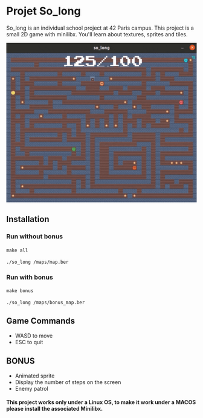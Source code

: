 # Projet So_long

So_long is an individual school project at 42 Paris campus. This project is a small 2D game with minilibx. You'll learn about textures, sprites and tiles.

<p align="center">
  <img src="assets/so_long_gif.gif" alt="so_long_gif gif" width="600" />
</p>

## Installation

### Run without bonus

``make all
``

``./so_long /maps/map.ber
``

### Run with bonus

``make bonus
``

``./so_long /maps/bonus_map.ber
``

## Game Commands

* WASD to move
* ESC to quit

## BONUS

* Animated sprite
* Display the number of steps on the screen
* Enemy patrol

#### This project works only under a Linux OS, to make it work under a MACOS please install the associated Minilibx.